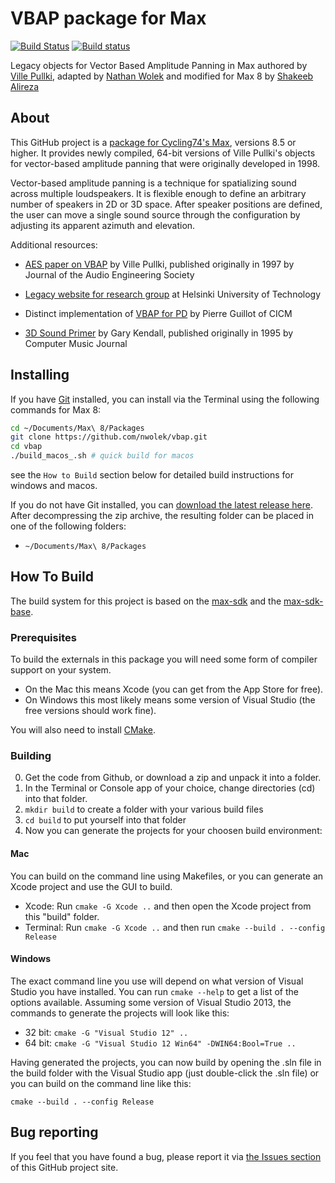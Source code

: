 # VBAP package for Max
[![Build Status](https://travis-ci.org/nwolek/vbap.svg?branch=master)](https://travis-ci.org/nwolek/vbap)
[![Build status](https://ci.appveyor.com/api/projects/status/vn5l7cmal244ti57?svg=true)](https://ci.appveyor.com/project/nwolek/vbap)


Legacy objects for Vector Based Amplitude Panning in Max authored by [Ville Pullki](https://people.aalto.fi/index.html#ville_pulkki), adapted by [Nathan Wolek](https://github.com/nwolek) and modified for Max 8 by [Shakeeb Alireza](https://github/shakfu)

## About

This GitHub project is a [package for Cycling74's Max](https://cycling74.com), versions 8.5 or higher. It provides newly compiled, 64-bit versions of Ville Pullki's objects for vector-based amplitude panning that were originally developed in 1998.

Vector-based amplitude panning is a technique for spatializing sound across multiple loudspeakers. It is flexible enough to define an arbitrary number of speakers in 2D or 3D space. After speaker positions are defined, the user can move a single sound source through the configuration by adjusting its apparent azimuth and elevation.

Additional resources:

- [AES paper on VBAP](http://lib.tkk.fi/Diss/2001/isbn9512255324/article1.pdf) by Ville Pullki, published originally in 1997 by Journal of the Audio Engineering Society  

- [Legacy website for research group](http://legacy.spa.aalto.fi/research/cat/vbap/) at Helsinki University of Technology  

- Distinct implementation of [VBAP for PD](https://github.com/pierreguillot/vbap) by Pierre Guillot of CICM  

- [3D Sound Primer](http://www.garykendall.net/papers/3-DPrimer1995.pdf) by Gary Kendall, published originally in 1995 by Computer Music Journal 

## Installing

If you have [Git](http://git-scm.com/) installed, you can install via the Terminal using the following commands for Max 8:

```bash
cd ~/Documents/Max\ 8/Packages
git clone https://github.com/nwolek/vbap.git
cd vbap
./build_macos_.sh # quick build for macos
```

see the `How to Build` section below for detailed build instructions for windows and macos.

If you do not have Git installed, you can [download the latest release here](https://github.com/nwolek/vbap/releases). After decompressing the zip archive, the resulting folder can be placed in one of the following folders:

* `~/Documents/Max\ 8/Packages`

## How To Build

The build system for this project is based on the [max-sdk](https://github.com/Cycling74/max-sdk) and the [max-sdk-base](https://github.com/cycling74/max-sdk-base).


### Prerequisites

To build the externals in this package you will need some form of compiler support on your system. 

* On the Mac this means Xcode (you can get from the App Store for free). 
* On Windows this most likely means some version of Visual Studio (the free versions should work fine).

You will also need to install [CMake](https://cmake.org/download/).


### Building

0. Get the code from Github, or download a zip and unpack it into a folder.
1. In the Terminal or Console app of your choice, change directories (cd) into that folder.
2. `mkdir build` to create a folder with your various build files
3. `cd build` to put yourself into that folder
4. Now you can generate the projects for your choosen build environment:

#### Mac 

You can build on the command line using Makefiles, or you can generate an Xcode project and use the GUI to build.

* Xcode: Run `cmake -G Xcode ..` and then open the Xcode project from this "build" folder.
* Terminal: Run `cmake -G Xcode ..` and then run `cmake --build . --config Release`

#### Windows

The exact command line you use will depend on what version of Visual Studio you have installed.  You can run `cmake --help` to get a list of the options available.  Assuming some version of Visual Studio 2013, the commands to generate the projects will look like this:

* 32 bit: `cmake -G "Visual Studio 12" ..`
* 64 bit: `cmake -G "Visual Studio 12 Win64" -DWIN64:Bool=True ..`

Having generated the projects, you can now build by opening the .sln file in the build folder with the Visual Studio app (just double-click the .sln file) or you can build on the command line like this:

`cmake --build . --config Release`


## Bug reporting

If you feel that you have found a bug, please report it via [the Issues section](https://github.com/nwolek/vbap/issues) of this GitHub project site.
